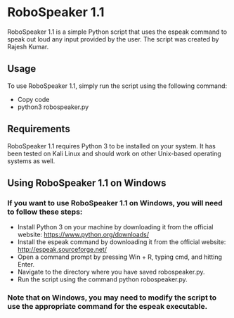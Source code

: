 # RoboSpeaker 1.1
RoboSpeaker 1.1 is a simple Python script that uses the espeak command to speak out loud any input provided by the user. The script was created by Rajesh Kumar.

## Usage
To use RoboSpeaker 1.1, simply run the script using the following command:

- Copy code
- python3 robospeaker.py

## Requirements
RoboSpeaker 1.1 requires Python 3 to be installed on your system. It has been tested on Kali Linux and should work on other Unix-based operating systems as well.

## Using RoboSpeaker 1.1 on Windows
### If you want to use RoboSpeaker 1.1 on Windows, you will need to follow these steps:

- Install Python 3 on your machine by downloading it from the official website: https://www.python.org/downloads/
- Install the espeak command by downloading it from the official website: http://espeak.sourceforge.net/
- Open a command prompt by pressing Win + R, typing cmd, and hitting Enter.
- Navigate to the directory where you have saved robospeaker.py.
- Run the script using the command python robospeaker.py.

### Note that on Windows, you may need to modify the script to use the appropriate command for the espeak executable.
